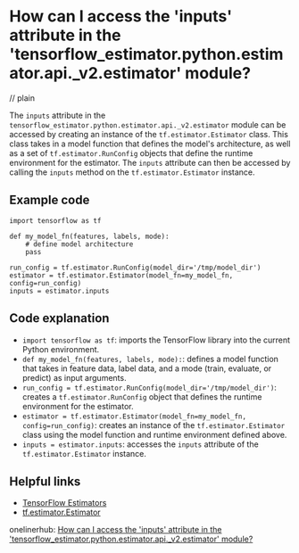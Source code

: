 # How can I access the 'inputs' attribute in the 'tensorflow_estimator.python.estimator.api._v2.estimator' module?
// plain

The `inputs` attribute in the `tensorflow_estimator.python.estimator.api._v2.estimator` module can be accessed by creating an instance of the `tf.estimator.Estimator` class. This class takes in a model function that defines the model's architecture, as well as a set of `tf.estimator.RunConfig` objects that define the runtime environment for the estimator. The `inputs` attribute can then be accessed by calling the `inputs` method on the `tf.estimator.Estimator` instance.

## Example code


```
import tensorflow as tf

def my_model_fn(features, labels, mode):
    # define model architecture
    pass

run_config = tf.estimator.RunConfig(model_dir='/tmp/model_dir')
estimator = tf.estimator.Estimator(model_fn=my_model_fn, config=run_config)
inputs = estimator.inputs
```

## Code explanation


- `import tensorflow as tf`: imports the TensorFlow library into the current Python environment.
- `def my_model_fn(features, labels, mode):`: defines a model function that takes in feature data, label data, and a mode (train, evaluate, or predict) as input arguments.
- `run_config = tf.estimator.RunConfig(model_dir='/tmp/model_dir')`: creates a `tf.estimator.RunConfig` object that defines the runtime environment for the estimator.
- `estimator = tf.estimator.Estimator(model_fn=my_model_fn, config=run_config)`: creates an instance of the `tf.estimator.Estimator` class using the model function and runtime environment defined above.
- `inputs = estimator.inputs`: accesses the `inputs` attribute of the `tf.estimator.Estimator` instance.

## Helpful links

- [TensorFlow Estimators](https://www.tensorflow.org/guide/estimators)
- [tf.estimator.Estimator](https://www.tensorflow.org/api_docs/python/tf/estimator/Estimator)

onelinerhub: [How can I access the 'inputs' attribute in the 'tensorflow_estimator.python.estimator.api._v2.estimator' module?](https://onelinerhub.com/python-tensorflow/how-can-i-access-the--inputs--attribute-in-the--tensorflow-estimator-python-estimator-api--v--estimator--module)